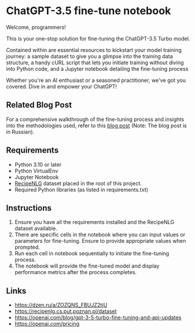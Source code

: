 # ChatGPT-3.5 fine-tune notebook

Welcome, programmers!

This is your one-stop solution for fine-tuning the ChatGPT-3.5 Turbo model.

Contained within are essential resources to kickstart your model training journey: a sample dataset to give you a
glimpse into the training data structure, a handy cURL script that lets you initiate training without diving into Python
code, and a Jupyter notebook detailing the fine-tuning process

Whether you're an AI enthusiast or a seasoned practitioner, we've got you covered. Dive in and empower your ChatGPT!

## Related Blog Post

For a comprehensive walkthrough of the fine-tuning process and insights into the methodologies used, refer to
this [blog post](https://dzen.ru/a/ZOZQNS_FBUJZ2tjU) (Note: The blog post is in Russian).

## Requirements

* Python 3.10 or later
* Python VirtualEnv
* Jupyter Notebook
* [RecipeNLG](https://recipenlg.cs.put.poznan.pl/dataset) dataset placed in the root of this project.
* Required Python libraries (as listed in requirements.txt)

## Instructions

1. Ensure you have all the requirements installed and the RecipeNLG dataset available.
2. There are specific cells in the notebook where you can input values or parameters for fine-tuning. Ensure to provide
   appropriate values when prompted.
3. Run each cell in notebook sequentially to initiate the fine-tuning process.
4. The notebook will provide the fine-tuned model and display performance metrics after the process completes.

## Links

* https://dzen.ru/a/ZOZQNS_FBUJZ2tjU
* https://recipenlg.cs.put.poznan.pl/dataset
* https://openai.com/blog/gpt-3-5-turbo-fine-tuning-and-api-updates
* https://openai.com/pricing
